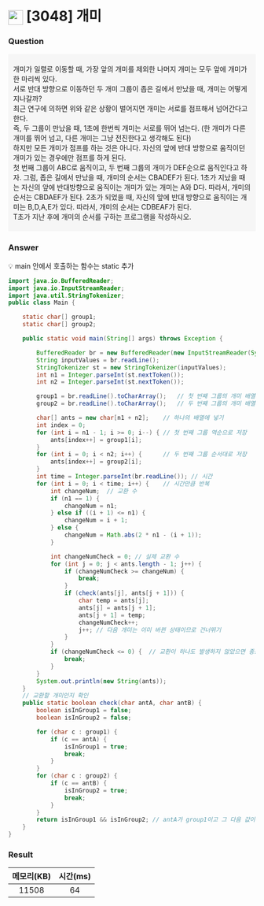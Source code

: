# <img src="https://d2gd6pc034wcta.cloudfront.net/tier/7.svg" width="30" height="30" style="vertical-align: middle;"/> [3048] 개미

<h3>Question</h3>
<aside style="background-color: #F6F6F6; padding: 20px 10px; margin-bottom:20px;">
개미가 일렬로 이동할 때, 가장 앞의 개미를 제외한 나머지 개미는 모두 앞에 개미가 한 마리씩 있다. <br>
서로 반대 방향으로 이동하던 두 개미 그룹이 좁은 길에서 만났을 때, 개미는 어떻게 지나갈까? <br>
최근 연구에 의하면 위와 같은 상황이 벌어지면 개미는 서로를 점프해서 넘어간다고 한다. <br>
즉, 두 그룹이 만났을 때, 1초에 한번씩 개미는 서로를 뛰어 넘는다. (한 개미가 다른 개미를 뛰어 넘고, 다른 개미는 그냥 전진한다고 생각해도 된다) <br>
하지만 모든 개미가 점프를 하는 것은 아니다. 자신의 앞에 반대 방향으로 움직이던 개미가 있는 경우에만 점프를 하게 된다. <br>
첫 번째 그룹이 ABC로 움직이고, 두 번째 그룹의 개미가 DEF순으로 움직인다고 하자. 그럼, 좁은 길에서 만났을 때, 개미의 순서는 CBADEF가 된다. 1초가 지났을 때는 자신의 앞에 반대방향으로 움직이는 개미가 있는 개미는 A와 D다. 따라서, 개미의 순서는 CBDAEF가 된다. 2초가 되었을 때, 자신의 앞에 반대 방향으로 움직이는 개미는 B,D,A,E가 있다. 따라서, 개미의 순서는 CDBEAF가 된다. <br>
T초가 지난 후에 개미의 순서를 구하는 프로그램을 작성하시오.


</aside>

<h3>Answer</h3>

<aside>

💡 main 안에서 호출하는 함수는 static 추가

</aside>


```java
import java.io.BufferedReader;
import java.io.InputStreamReader;
import java.util.StringTokenizer;
public class Main {

	static char[] group1;
	static char[] group2;

	public static void main(String[] args) throws Exception {

		BufferedReader br = new BufferedReader(new InputStreamReader(System.in));	// 두 그룹의 개미 수
		String inputValues = br.readLine();
		StringTokenizer st = new StringTokenizer(inputValues);
		int n1 = Integer.parseInt(st.nextToken());
		int n2 = Integer.parseInt(st.nextToken());

        group1 = br.readLine().toCharArray();	// 첫 번째 그룹의 개미 배열
        group2 = br.readLine().toCharArray();	// 두 번째 그룹의 개미 배열

		char[] ants = new char[n1 + n2];	// 하나의 배열에 넣기
		int index = 0;
        for (int i = n1 - 1; i >= 0; i--) {	// 첫 번째 그룹 역순으로 저장
            ants[index++] = group1[i];
        }
        for (int i = 0; i < n2; i++) {		// 두 번째 그룹 순서대로 저장
            ants[index++] = group2[i];
        }
		int time = Integer.parseInt(br.readLine());	// 시간
		for (int i = 0; i < time; i++) {	// 시간만큼 반복
			int changeNum;	// 교환 수
			if (n1 == 1) {
				changeNum = n1;
			} else if ((i + 1) <= n1) {
				changeNum = i + 1;
			} else {
				changeNum = Math.abs(2 * n1 - (i + 1));
			}

			int changeNumCheck = 0;	// 실제 교환 수
			for (int j = 0; j < ants.length - 1; j++) {
				if (changeNumCheck >= changeNum) {
                    break;
                }
				if (check(ants[j], ants[j + 1])) {
					char temp = ants[j];
                    ants[j] = ants[j + 1];
                    ants[j + 1] = temp;
                    changeNumCheck++;
                    j++; // 다음 개미는 이미 바뀐 상태이므로 건너뛰기
				}
			}
	        if (changeNumCheck <= 0) {	// 교환이 하나도 발생하지 않았으면 종료
	            break;
	        }
		}
		System.out.println(new String(ants));
	}
	// 교환할 개미인지 확인
	public static boolean check(char antA, char antB) {
		boolean isInGroup1 = false;
        boolean isInGroup2 = false;

        for (char c : group1) {
            if (c == antA) {
                isInGroup1 = true;
                break;
            }
        }
        for (char c : group2) {
            if (c == antB) {
                isInGroup2 = true;
                break;
            }
        }
		return isInGroup1 && isInGroup2; // antA가 group1이고 그 다음 값이 group2인 antB이면 교환
	}
}
```

<h3>Result</h3>

|메모리(KB)| 시간(ms)|
|:---:|:---:|
|11508|64|

